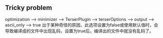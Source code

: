 ## Tricky problem
optimization --> minimizer --> TerserPlugin --> terserOptions --> output --> ascii_only --> true
出于某种奇怪的原因，此选项设置为false或使用默认值时，会导致编译成的文件中出现乱码，设置为true后，编译出的文件中就没有乱码了。
